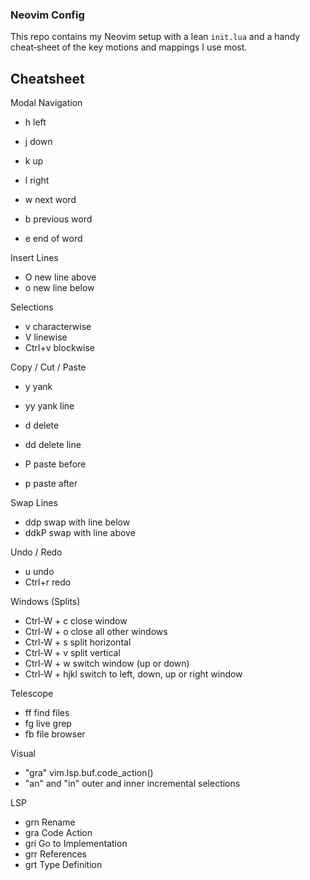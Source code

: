 ### Neovim Config

This repo contains my Neovim setup with a lean `init.lua` and a handy cheat‑sheet of the key motions and mappings I use most.

## Cheatsheet

Modal Navigation
- h left
- j down
- k up
- l right

- w next word
- b previous word
- e end of word

Insert Lines
- O new line above
- o new line below

Selections
- v characterwise
- V linewise
- Ctrl+v blockwise

Copy / Cut / Paste
- y yank
- yy yank line

- d delete
- dd delete line

- P paste before
- p paste after

Swap Lines
- ddp swap with line below
- ddkP swap with line above

Undo / Redo
- u undo
- Ctrl+r redo

Windows (Splits)
- Ctrl-W + c close window
- Ctrl-W + o close all other windows
- Ctrl-W + s split horizontal
- Ctrl-W + v split vertical
- Ctrl-W + w switch window (up or down)
- Ctrl-W + hjkl switch to left, down, up or right window

Telescope
- <leader>ff find files
- <leader>fg live grep
- <leader>fb file browser

Visual
- "gra" vim.lsp.buf.code_action()
- "an" and "in" outer and inner incremental selections

LSP
- grn Rename
- gra Code Action
- gri Go to Implementation
- grr References
- grt Type Definition
